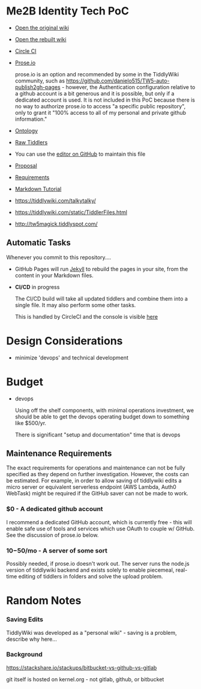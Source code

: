 # Me2B Identity Tech PoC

- [Open the original wiki](./wiki-original.html)
- [Open the rebuilt wiki](./wiki.html)
- [Circle CI](https://circleci.com/gh/me2b-poc/workflows/me2b-poc)
- [Prose.io](https://prose.io/#me2b-poc/me2b-poc/tree/master/test/tiddlers)

	prose.io is an option and recommended by some in the TiddlyWiki community,
	such as https://github.com/danielo515/TW5-auto-publish2gh-pages - however,
	the Authentication configuration relative to a github account is a bit
	generous and it is possible, but only if a dedicated account is used.  It is
	not included in this PoC because there is no way to authorize prose.io to
	access "a specific public repository", only to grant it "100% access to all
	of my personal and private github information."


- [Ontology](./ontology.html)
- [Raw Tiddlers](https://github.com/me2b-poc/me2b-poc/tree/master/test/tiddlers)
- You can use the [editor on GitHub](https://github.com/me2b-poc/me2b-poc/edit/master/README.md) to maintain this file
- [Proposal](./proposal.html)
- [Requirements](./requirements.html)
- [Markdown Tutorial](./markdown.html)
- https://tiddlywiki.com/talkytalky/
- https://tiddlywiki.com/static/TiddlerFiles.html
- http://tw5magick.tiddlyspot.com/


## Automatic Tasks

Whenever you commit to this repository....

- GitHub Pages will run [Jekyll](https://jekyllrb.com/) to rebuild the pages
  in your site, from the content in your Markdown files.

- **CI/CD** in progress

  The CI/CD build will take all updated tiddlers and combine them into a single
  file.  It may also perform some other tasks.

  This is handled by CircleCI and the console is visible [here](https://circleci.com/gh/me2b-poc/workflows/me2b-poc)


# Design Considerations

- minimize 'devops' and technical development

# Budget

- devops

  Using off the shelf components, with minimal operations investment,
  we should be able to get the devops operating budget down to something
  like $500/yr.

  There is significant "setup and documentation" time that is devops




## Maintenance Requirements

The exact requirements for operations and maintenance can not be fully
specified as they depend on further investigation.  However, the costs
can be estimated.  For example, in order to allow saving of tiddlywiki
edits a micro server or equivalent serverless endpoint
(AWS Lambda, Auth0 WebTask) might be required if the GitHub saver can
not be made to work.


### $0 - A dedicated github account

I recommend a dedicated GitHub account, which is currently free - this will
enable safe use of tools and services which use OAuth to couple w/ GitHub.
See the discussion of prose.io below.

### $10-$50/mo - A server of some sort

Possibly needed, if prose.io doesn't work out.  The server runs the
node.js version of tiddlywiki backend and exists solely to enable
piecemeal, real-time editing of tiddlers in folders and solve the
upload problem.

# Random Notes

### Saving Edits

TiddlyWiki was developed as a "personal wiki" - saving is a problem,
describe why here...


### Background

https://stackshare.io/stackups/bitbucket-vs-github-vs-gitlab

git itself is hosted on kernel.org - not gitlab, github, or bitbucket
